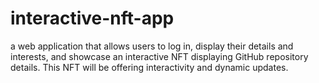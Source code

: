 # interactive-nft-app
a web application that allows users to log in, display their details and interests, and showcase an interactive NFT displaying GitHub repository details. This NFT will be offering interactivity and dynamic updates.

